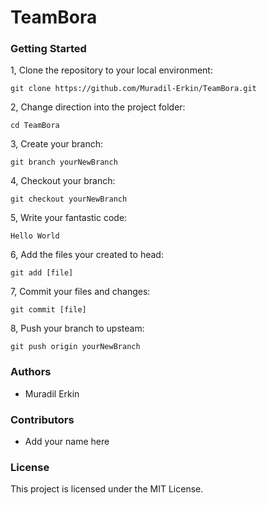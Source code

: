 # TeamBora

### Getting Started

1, Clone the repository to your local environment:
```
git clone https://github.com/Muradil-Erkin/TeamBora.git
```

2, Change direction into the project folder:
```
cd TeamBora
```

3, Create your branch:
```
git branch yourNewBranch
```

4, Checkout your branch:
```
git checkout yourNewBranch
```

5, Write your fantastic code:
```
Hello World
```

6, Add the files your created to head:
```
git add [file]
```

7, Commit your files and changes:
```
git commit [file]
```

8, Push your branch to upsteam:
```
git push origin yourNewBranch
```

### Authors
* Muradil Erkin

### Contributors
* Add your name here

### License
This project is licensed under the MIT License.
